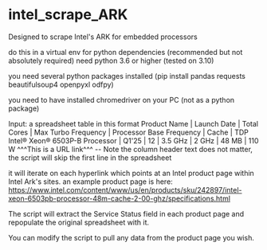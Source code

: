 # intel_scrape_ARK
Designed to scrape Intel's ARK for embedded processors

do this in a virtual env for python dependencies (recommended but not absolutely required)
need python 3.6 or higher (tested on 3.10)

you need several python packages installed (pip install pandas requests beautifulsoup4 openpyxl odfpy)

you need to have installed chromedriver on your PC (not as a python package)

Input:
a spreadsheet table in this format
         Product Name          |  Launch Date  |  Total Cores  |  Max Turbo Frequency  |  Processor Base Frequency  |  Cache  | TDP
Intel® Xeon® 6503P-B Processor | 	   Q1'25	   |     12	       |     3.5 GHz	         |          2 GHz	            |  48 MB  | 110 W
      ^^^This is a URL link^^^
-- Note the column header text does not matter, the script will skip the first line in the spreadsheet

it will iterate on each hyperlink which points at an Intel product page within Intel Ark's sites.
an example product page is here: https://www.intel.com/content/www/us/en/products/sku/242897/intel-xeon-6503pb-processor-48m-cache-2-00-ghz/specifications.html 

The script will extract the Service Status field in each product page and repopulate the original spreadsheet with it.

You can modify the script to pull any data from the product page you wish. 

